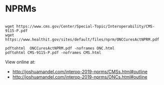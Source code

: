 # NPRMs

```

wget https://www.cms.gov/Center/Special-Topic/Interoperability/CMS-9115-P.pdf
wget https://www.healthit.gov/sites/default/files/nprm/ONCCuresActNPRM.pdf

pdftohtml  ONCCuresActNPRM.pdf -noframes ONC.html
pdftohtml CMS-9115-P.pdf -noframes CMS.html
```

View online at:

* http://joshuamandel.com/interop-2019-nprms/CMSs.html#outline
* http://joshuamandel.com/interop-2019-nprms/ONCs.html#outline
